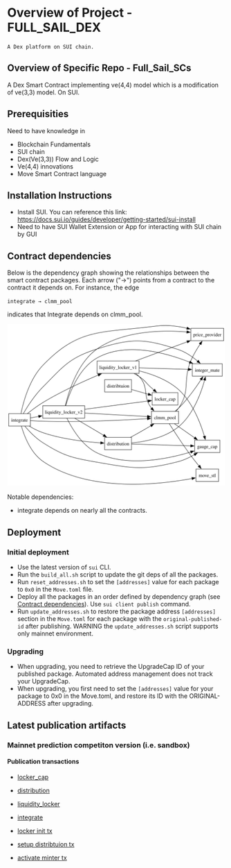 # Overview of Project - FULL_SAIL_DEX

    A Dex platform on SUI chain.

## Overview of Specific Repo - Full_Sail_SCs

A Dex Smart Contract implementing ve(4,4) model which is a modification of ve(3,3) model. On SUI.

## Prerequisities

Need to have knowledge in
- Blockchain Fundamentals
- SUI chain
- Dex(Ve(3,3)) Flow and Logic
- Ve(4,4) innovations
- Move Smart Contract language

## Installation Instructions

- Install SUI. You can reference this link: https://docs.sui.io/guides/developer/getting-started/sui-install
- Need to have SUI Wallet Extension or App for interacting with SUI chain by GUI

## Contract dependencies

Below is the dependency graph showing the relationships between the smart contract packages. Each arrow ("→") points from a contract to the contract it depends on. For instance, the edge

`integrate → clmm_pool`

indicates that Integrate depends on clmm_pool.

![Dependency Graph](dependency_graph.svg)

Notable dependencies:
- integrate depends on nearly all the contracts.

## Deployment

### Initial deployment
- Use the latest version of `sui` CLI.
- Run the `build_all.sh` script to update the git deps of all the packages.
- Run `reset_addresses.sh` to set the `[addresses]` value for each package to `0x0` in the `Move.toml` file.
- Deploy all the packages in an order defined by dependency graph (see [Contract dependencies](#contract-dependencies)). 
Use `sui client publish` command.
- Run `update_addresses.sh` to restore the package address `[addresses]` section in the `Move.toml` for each package with the `original-published-id` after publishing. WARNING the `update_addresses.sh` script supports only mainnet environment.

### Upgrading
- When upgrading, you need to retrieve the UpgradeCap ID of your published package. Automated address management does not track your UpgradeCap.
- When upgrading, you first need to set the `[addresses]` value for your package to 0x0 in the Move.toml, and restore its ID with the ORIGINAL-ADDRESS after upgrading.

## Latest publication artifacts

### Mainnet prediction competiton version (i.e. sandbox)

#### Publication transactions

- [locker_cap](https://suivision.xyz/txblock/66mFm2xq184KGBUSRJMLfBn6nPs8HKgeLhDbv8GchzBE)
- [distribution](https://suivision.xyz/txblock/Dj5Lsx3Mj2GeFUnUaejBYmUpzDWuaLVAf3vKLDy4j2Ty)
- [liquidity_locker](https://suivision.xyz/txblock/FEMGnXMw4so8TMDE3oYHfSv3A3gcSVeumP3RVPku943)
- [integrate](https://suivision.xyz/txblock/HaWZSzJGFNk5nUJbfUFv3JdW3i4KZEajYkZZNrUVUiRh)

- [locker init tx](https://suivision.xyz/txblock/5zXvzCQgSqL8jyms6oB3ijhCWJpfa5JBGevtYfLNKiz8)
- [setup distribtuion tx](https://suivision.xyz/txblock/BR889z7WhfG1onA9tp74FQinHggW7m8Dfgx8DprKZWTt)
- [activate minter tx](https://suivision.xyz/txblock/Ak9pU4KtbKWCavxN3C3GtUAKoJV9qbiPaHxkhMfCnhTA)
